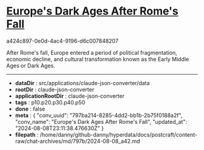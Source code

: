 # [Europe's Dark Ages After Rome's Fall](https://claude.ai/chat/797ba214-8285-4dd2-bb1b-2b75f0188a2f)

a424c897-0e0d-4ac4-9196-d6c007848207

 After Rome's fall, Europe entered a period of political fragmentation, economic decline, and cultural transformation known as the Early Middle Ages or Dark Ages.

---

* **dataDir** : src/applications/claude-json-converter/data
* **rootDir** : claude-json-converter
* **applicationRootDir** : claude-json-converter
* **tags** : p10.p20.p30.p40.p50
* **done** : false
* **meta** : {
  "conv_uuid": "797ba214-8285-4dd2-bb1b-2b75f0188a2f",
  "conv_name": "Europe's Dark Ages After Rome's Fall",
  "updated_at": "2024-08-08T23:11:38.476630Z"
}
* **filepath** : /home/danny/github-danny/hyperdata/docs/postcraft/content-raw/chat-archives/md/797b/2024-08-08_a42.md